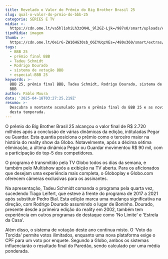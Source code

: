 ```yaml
---
title: Revelado o Valor do Prêmio do Big Brother Brasil 25
slug: qual-o-valor-do-prmio-do-bbb-25
categoria: SÉRIES E TV
midia: >-
  https://cdn.ome.lt/va5hl1ohiLh3zON4L_9l2GZ-Ljk=/987x0/smart/uploads/conteudo/fotos/bbb25-tadeu-schmidt-quarto-secreto_cV4Hxht.jpg
tipoMidia: imagem
thumb: >-
  https://cdn.ome.lt/OeirG-ZW16HG30sb_OGIYUqzVEs=/480x360/smart/extras/conteudos/bbb25-tadeu-schmidt-quarto-secreto-peq_rfeZc3C.jpg
tags:
  - BBB 25
  - prêmio final BBB
  - Tadeu Schmidt
  - Rodrigo Dourado
  - sistema de votação BBB
  - especial-BBB 25
keywords: >-
  BBB 25, prêmio final BBB, Tadeu Schmidt, Rodrigo Dourado, sistema de votação
  BBB
author: Pablo Moura
data: '2025-04-18T03:27:25.219Z'
resumo: >-
  Descubra o montante acumulado para o prêmio final do BBB 25 e as novidades
  desta temporada.
---
```


O prêmio do Big Brother Brasil 25 alcançou o valor final de R$ 2.720 milhões após a conclusão de várias dinâmicas da edição, intituladas Pegar ou Guardar. Esta quantia posiciona o prêmio como o terceiro maior na história do reality show da Globo. Notavelmente, após a décima sétima eliminação, a última dinâmica Pegar ou Guardar movimentou R$ 90 mil, com a participação do top-5 dos competidores.

<blockquote class="twitter-tweet"><a href="https://twitter.com/user/status/1892376894999323085"></a></blockquote>

O programa é transmitido pela TV Globo todos os dias da semana, e também pelo Multishow após a exibição na TV aberta. Para os aficionados que desejam uma experiência mais completa, o Globoplay e Globo.com oferecem câmeras exclusivas para os assinantes.

Na apresentação, Tadeu Schmidt comanda o programa pela quarta vez, sucedendo Tiago Leifert, que esteve à frente do programa de 2017 a 2021 após substituir Pedro Bial. Esta edição marca uma mudança significativa na direção, com Rodrigo Dourado assumindo o lugar de Boninho. Dourado, presente desde a primeira edição do reality em 2002, também tem experiência em outros programas de destaque como 'No Limite' e 'Estrela da Casa'.

Além disso, o sistema de votação deste ano continua misto. O 'Voto da Torcida' permite votos ilimitados, enquanto uma nova plataforma exige o CPF para um voto por enquete. Segundo a Globo, ambos os sistemas influenciarão o resultado final do Paredão, sendo calculado por uma média ponderada.

